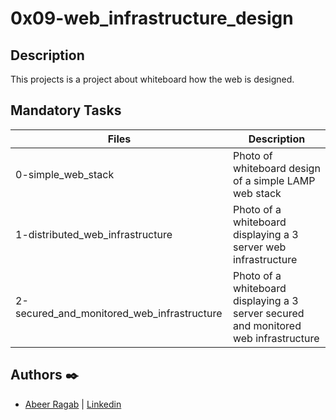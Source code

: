# 0x09-web_infrastructure_design

## Description

This projects is a project about whiteboard how the web is designed.

## Mandatory Tasks

| Files | Description |
| ----- | ----------- |
| 0-simple_web_stack | Photo of whiteboard design of a simple LAMP web stack |
| 1-distributed_web_infrastructure | Photo of a whiteboard displaying a 3 server web infrastructure |
| 2-secured_and_monitored_web_infrastructure | Photo of a whiteboard displaying a 3 server secured and monitored web infrastructure |

## Authors :black_nib:

- [Abeer Ragab](https://github.com/Abeer-M-Ali) | [Linkedin](https://www.linkedin.com/in/abeer-ragab-b25872260/)
